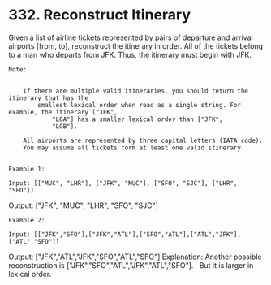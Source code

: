 # 332. Reconstruct Itinerary

Given a list of airline tickets represented by pairs of departure and arrival airports [from,
        to], reconstruct the itinerary in order. All of the tickets belong to a man who
        departs from JFK. Thus, the itinerary must begin with JFK.

    Note:

    
        If there are multiple valid itineraries, you should return the itinerary that has the
            smallest lexical order when read as a single string. For example, the itinerary ["JFK",
                "LGA"] has a smaller lexical order than ["JFK",
                "LGB"].
        
        All airports are represented by three capital letters (IATA code).
        You may assume all tickets form at least one valid itinerary.
    

    Example 1:

    Input: [["MUC", "LHR"], ["JFK", "MUC"], ["SFO", "SJC"], ["LHR", "SFO"]]
Output: ["JFK", "MUC", "LHR", "SFO", "SJC"]

    Example 2:

    Input: [["JFK","SFO"],["JFK","ATL"],["SFO","ATL"],["ATL","JFK"],["ATL","SFO"]]
Output: ["JFK","ATL","JFK","SFO","ATL","SFO"]
Explanation: Another possible reconstruction is ["JFK","SFO","ATL","JFK","ATL","SFO"].
             But it is larger in lexical order.